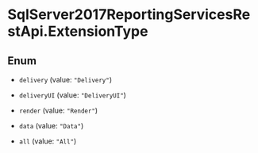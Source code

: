 # SqlServer2017ReportingServicesRestApi.ExtensionType

## Enum


* `delivery` (value: `"Delivery"`)

* `deliveryUI` (value: `"DeliveryUI"`)

* `render` (value: `"Render"`)

* `data` (value: `"Data"`)

* `all` (value: `"All"`)


